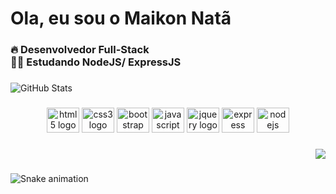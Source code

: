 <h1 align="left">Ola, eu sou o Maikon Natã</h1>

###

<h3 align="left">🔥 Desenvolvedor Full-Stack<br>👨‍🎓 Estudando NodeJS/ ExpressJS</h3>

###

![GitHub Stats](https://github-readme-stats.vercel.app/api?username=dgmaikon&theme=radical)

###

<div align="center">
  <img src="https://cdn.jsdelivr.net/gh/devicons/devicon/icons/html5/html5-original.svg" height="40" width="52" alt="html5 logo"  />
  <img src="https://cdn.jsdelivr.net/gh/devicons/devicon/icons/css3/css3-original.svg" height="40" width="52" alt="css3 logo"  />
  <img src="https://cdn.jsdelivr.net/gh/devicons/devicon/icons/bootstrap/bootstrap-original.svg" height="40" width="52" alt="bootstrap logo"  />
  <img src="https://cdn.jsdelivr.net/gh/devicons/devicon/icons/javascript/javascript-original.svg" height="40" width="52" alt="javascript logo"  />
  <img src="https://cdn.jsdelivr.net/gh/devicons/devicon/icons/jquery/jquery-original.svg" height="40" width="52" alt="jquery logo"  />
  <img src="https://cdn.jsdelivr.net/gh/devicons/devicon/icons/express/express-original.svg" height="40" width="52" alt="express logo"  />
  <img src="https://cdn.jsdelivr.net/gh/devicons/devicon/icons/nodejs/nodejs-original.svg" height="40" width="52" alt="nodejs logo"  />
</div>

###

<div align="right">
  <img src="https://visitor-badge.laobi.icu/badge?page_id=dgmaikon.dgmaikon&right_color=darkgreen&left_text=Visitas"  />
</div>

###

<img href="https://raw.githubusercontent.com/dgmaikon/dgmaikon/blob/output/snake.svg" alt="Snake animation" />

###
